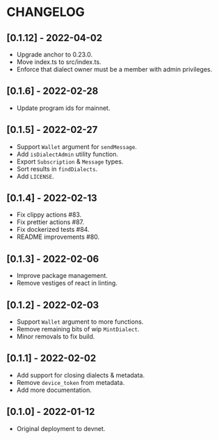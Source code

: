 # CHANGELOG

## [0.1.12] - 2022-04-02

* Upgrade anchor to 0.23.0.
* Move index.ts to src/index.ts.
* Enforce that dialect owner must be a member with admin privileges.

## [0.1.6] - 2022-02-28

* Update program ids for mainnet.

## [0.1.5] - 2022-02-27

* Support `Wallet` argument for `sendMessage`.
* Add `isDialectAdmin` utility function.
* Export `Subscription` & `Message` types.
* Sort results in `findDialects`.
* Add `LICENSE`.

## [0.1.4] - 2022-02-13

* Fix clippy actions #83.
* Fix prettier actions #87.
* Fix dockerized tests #84.
* README improvements #80.

## [0.1.3] - 2022-02-06

* Improve package management.
* Remove vestiges of react in linting.

## [0.1.2] - 2022-02-03

* Support `Wallet` argument to more functions.
* Remove remaining bits of wip `MintDialect`.
* Minor removals to fix build.

## [0.1.1] - 2022-02-02

* Add support for closing dialects & metadata.
* Remove `device_token` from metadata.
* Add more documentation.

## [0.1.0] - 2022-01-12

* Original deployment to devnet.
